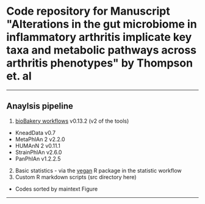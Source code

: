 # Code repository for Manuscript "Alterations in the gut microbiome in inflammatory arthritis implicate key taxa and metabolic pathways across arthritis phenotypes" by Thompson et. al

----
## Anaylsis pipeline 
1. [bioBakery workflows](https://github.com/biobakery/biobakery_workflows) v0.13.2 (v2 of the tools)
  * KneadData v0.7
  * MetaPhlAn 2 v2.2.0
  * HUMAnN 2 v0.11.1
  * StrainPhlAn v2.6.0
  * PanPhlAn v1.2.2.5
2. Basic statistics - via the [vegan](https://onlinelibrary.wiley.com/doi/abs/10.1111/j.1654-1103.2003.tb02228.x) R package in the statistic workflow
3. Custom R markdown scripts (src directory here) 
  * Codes sorted by maintext Figure
____

